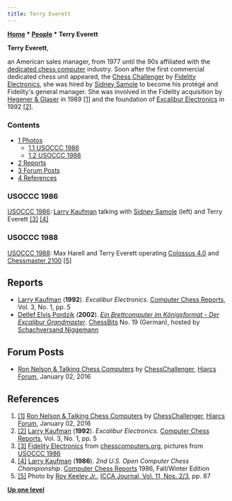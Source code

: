 ```yaml
---
title: Terry Everett
---
```

**[Home](Home "Home") \* [People](People "People") \* Terry Everett**


**Terry Everett**,  

an American sales manager, from 1977 until the 90s affiliated with the [dedicated chess computer](Dedicated_Chess_Computers "Dedicated Chess Computers") industry. Soon after the first commercial dedicated chess unit appeared, the [Chess Challenger](Chess_Challenger "Chess Challenger") by [Fidelity Electronics](Fidelity_Electronics "Fidelity Electronics"), she was hired by [Sidney Samole](Sidney_Samole "Sidney Samole") to become his protégé and Fidelity's general manager. She was involved in the Fidelity acquisition by [Hegener & Glaser](Hegener_%26_Glaser "Hegener & Glaser") in 1989 <a id="cite-note-1" href="#cite-ref-1">[1]</a> and the foundation of [Excalibur Electronics](Excalibur_Electronics "Excalibur Electronics") in 1992 <a id="cite-note-2" href="#cite-ref-2">[2]</a>. 



### Contents


* [1 Photos](#photos)
	+ [1.1 USOCCC 1986](#usoccc-1986)
	+ [1.2 USOCCC 1988](#usoccc-1988)
* [2 Reports](#reports)
* [3 Forum Posts](#forum-posts)
* [4 References](#references)






### USOCCC 1986


 [](http://www.ismenio.com/fidelity.html) 
[USOCCC 1986](USOCCC_1986 "USOCCC 1986"): [Larry Kaufman](Larry_Kaufman "Larry Kaufman") talking with [Sidney Samole](Sidney_Samole "Sidney Samole") (left) and Terry Everett <a id="cite-note-3" href="#cite-ref-3">[3]</a> <a id="cite-note-4" href="#cite-ref-4">[4]</a>



### USOCCC 1988


 [](File:USOCCC88HarellEverett.jpg) 
[USOCCC 1988](USOCCC_1988 "USOCCC 1988"): Max Harell and Terry Everett operating [Colossus 4.0](Colossus_Chess "Colossus Chess") and [Chessmaster 2100](Chessmaster#2100 "Chessmaster") <a id="cite-note-5" href="#cite-ref-5">[5]</a>



## Reports


* [Larry Kaufman](Larry_Kaufman "Larry Kaufman") (**1992**). *Excalibur Electronics*. [Computer Chess Reports](Computer_Chess_Reports "Computer Chess Reports"), Vol. 3, No. 1, pp. 5
* [Detlef Elvis Pordzik](Detlef_Pordzik "Detlef Pordzik") (**2002**). *[Ein Brettcomputer im Königsformat - Der Excalibur Grandmaster](http://www.schachversand.de/seiten/chebit19/files/excalibur.htm)*. [ChessBits](ChessBits "ChessBits") No. 19 (German), hosted by [Schachversand Niggemann](Schachversand_Niggemann "Schachversand Niggemann")


## Forum Posts


* [Ron Nelson & Talking Chess Computers](http://www.hiarcs.net/forums/viewtopic.php?t=6768&start=191) by [ChessChallenger](Ron_Nelson "Ron Nelson"), [Hiarcs Forum](Computer_Chess_Forums "Computer Chess Forums"), January 02, 2016


## References


1. <a id="cite-ref-1" href="#cite-note-1">[1]</a> [Ron Nelson & Talking Chess Computers](http://www.hiarcs.net/forums/viewtopic.php?t=6768&start=191) by [ChessChallenger](Ron_Nelson "Ron Nelson"), [Hiarcs Forum](Computer_Chess_Forums "Computer Chess Forums"), January 02, 2016
2. <a id="cite-ref-2" href="#cite-note-2">[2]</a> [Larry Kaufman](Larry_Kaufman "Larry Kaufman") (**1992**). *Excalibur Electronics*. [Computer Chess Reports](Computer_Chess_Reports "Computer Chess Reports"), Vol. 3, No. 1, pp. 5
3. <a id="cite-ref-3" href="#cite-note-3">[3]</a> [Fidelity Electronics](http://www.ismenio.com/fidelity.html) from [chesscomputers.org](http://www.ismenio.com/chess_computers.html), pictures from [USOCCC 1986](USOCCC_1986 "USOCCC 1986")
4. <a id="cite-ref-4" href="#cite-note-4">[4]</a> [Larry Kaufman](Larry_Kaufman "Larry Kaufman") (**1986**). *2nd U.S. Open Computer Chess Championship*. [Computer Chess Reports](Computer_Chess_Reports "Computer Chess Reports") 1986, Fall/Winter Edition
5. <a id="cite-ref-5" href="#cite-note-5">[5]</a> Photo by [Roy Keeley Jr.](index.php?title=Roy_Keeley&action=edit&redlink=1 "Roy Keeley (page does not exist)"), [ICCA Journal, Vol. 11, Nos. 2/3](ICGA_Journal#11_23 "ICGA Journal"), pp. 87

**[Up one level](People "People")**







 
